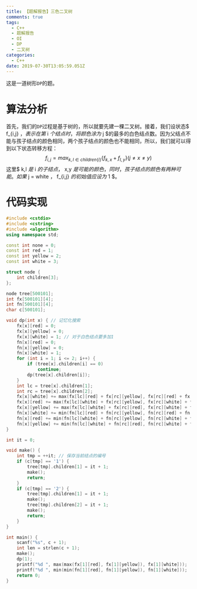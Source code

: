 ```yaml
---
title: 【题解报告】三色二叉树
comments: true
tags:
  - C++
  - 题解报告
  - OI
  - DP
  - 二叉树
categories:
  - C++
date: 2019-07-30T13:05:59.051Z
---
```

这是一道树形`DP`的题。
<!-- more -->
# 算法分析
首先，我们的`DP`过程是基于树的，所以就要先建一棵二叉树。接着，我们设状态$ f_{i,j} $，表示在第$ i $个结点时，将颜色涂为$ j $的最多的白色结点数。因为父结点不能与孩子结点的颜色相同，两个孩子结点的颜色也不能相同，所以，我们就可以得到以下状态转移方程：
$$
f_{i,j}=max_{k,l \in children\{i\}}\{f_{k,x}+f_{l,y}\} (j \neq x \neq y)
$$
这里$ k,l $是$ i $的子结点，$ x,y $是可能的颜色，同时，孩子结点的颜色有两种可能。如果$ j = white $，$ f_{i,j} $的初始值应设为$ 1 $。

# 代码实现

```cpp
#include <cstdio>
#include <cstring>
#include <algorithm>
using namespace std;

const int none = 0;
const int red = 1;
const int yellow = 2;
const int white = 3;

struct node {
    int children[3];
};

node tree[500101];
int fx[500101][4];
int fn[500101][4];
char c[500101];

void dp(int x) { // 记忆化搜索
    fx[x][red] = 0;
    fx[x][yellow] = 0;
    fx[x][white] = 1; // 对于白色结点要多加1
    fn[x][red] = 0;
    fn[x][yellow] = 0;
    fn[x][white] = 1;
    for (int i = 1; i <= 2; i++) {
        if (tree[x].children[i] == 0)
            continue;
        dp(tree[x].children[i]);
    }
    int lc = tree[x].children[1];
    int rc = tree[x].children[2];
    fx[x][white] += max(fx[lc][red] + fx[rc][yellow], fx[rc][red] + fx[lc][yellow]);
    fx[x][red] += max(fx[lc][white] + fx[rc][yellow], fx[rc][white] + fx[lc][yellow]);
    fx[x][yellow] += max(fx[lc][white] + fx[rc][red], fx[rc][white] + fx[lc][red]);
    fn[x][white] += min(fn[lc][red] + fn[rc][yellow], fn[rc][red] + fn[lc][yellow]);
    fn[x][red] += min(fn[lc][white] + fn[rc][yellow], fn[rc][white] + fn[lc][yellow]);
    fn[x][yellow] += min(fn[lc][white] + fn[rc][red], fn[rc][white] + fn[lc][red]);
}

int it = 0;

void make() {
    int tmp = ++it; // 保存当前结点的编号
    if (c[tmp] == '1') {
        tree[tmp].children[1] = it + 1;
        make();
        return;
    }
    if (c[tmp] == '2') {
        tree[tmp].children[1] = it + 1;
        make();
        tree[tmp].children[2] = it + 1;
        make();
        return;
    }
}

int main() {
    scanf("%s", c + 1);
    int len = strlen(c + 1);
    make();
    dp(1);
    printf("%d ", max(max(fx[1][red], fx[1][yellow]), fx[1][white]));
    printf("%d ", min(min(fn[1][red], fn[1][yellow]), fn[1][white]));
    return 0;
}
```

